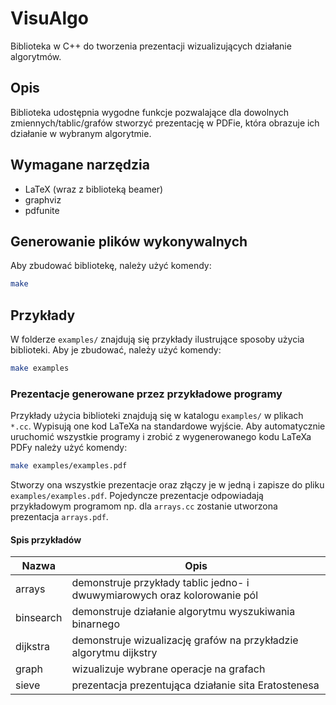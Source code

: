 # VisuAlgo
Biblioteka w C++ do tworzenia prezentacji wizualizujących działanie algorytmów.

## Opis
Biblioteka udostępnia wygodne funkcje pozwalające dla dowolnych zmiennych/tablic/grafów stworzyć prezentację w PDFie, która obrazuje ich działanie w wybranym algorytmie.

## Wymagane narzędzia
- LaTeX (wraz z biblioteką beamer)
- graphviz
- pdfunite

## Generowanie plików wykonywalnych
Aby zbudować bibliotekę, należy użyć komendy:
```sh
make
```

## Przykłady 
W folderze `examples/` znajdują się przykłady ilustrujące sposoby użycia biblioteki. Aby je zbudować, należy użyć komendy:
```sh
make examples
```

### Prezentacje generowane przez przykładowe programy

Przykłady użycia biblioteki znajdują się w katalogu `examples/` w plikach `*.cc`. Wypisują one kod LaTeXa na standardowe wyjście.
Aby automatycznie uruchomić wszystkie programy i zrobić z wygenerowanego kodu LaTeXa PDFy należy użyć komendy:
```sh
make examples/examples.pdf
```
Stworzy ona wszystkie prezentacje oraz złączy je w jedną i zapisze do pliku `examples/examples.pdf`.
Pojedyncze prezentacje odpowiadają przykładowym programom np. dla `arrays.cc` zostanie utworzona prezentacja `arrays.pdf`.

#### Spis przykładów

| Nazwa | Opis |
|------|------|
| arrays | demonstruje przykłady tablic jedno- i dwuwymiarowych oraz kolorowanie pól |
| binsearch | demonstruje działanie algorytmu wyszukiwania binarnego |
| dijkstra | demonstruje wizualizację grafów na przykładzie algorytmu dijkstry |
| graph | wizualizuje wybrane operacje na grafach |
| sieve | prezentacja prezentująca działanie sita Eratostenesa |

